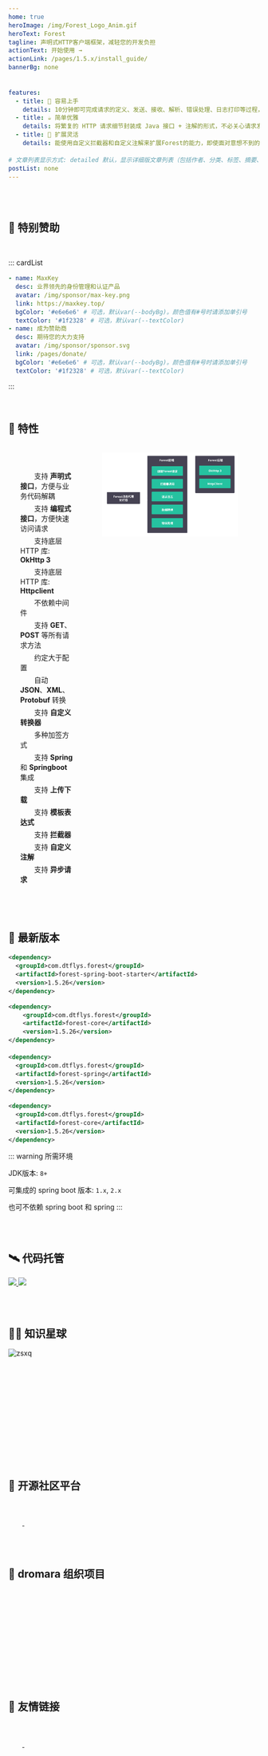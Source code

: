 ```yaml
---
home: true
heroImage: /img/Forest_Logo_Anim.gif
heroText: Forest
tagline: 声明式HTTP客户端框架，减轻您的开发负担
actionText: 开始使用 →
actionLink: /pages/1.5.x/install_guide/
bannerBg: none


features:
  - title: 🍭 容易上手
    details: 10分钟即可完成请求的定义、发送、接收、解析、错误处理、日志打印等过程，此外还有直观的API和详尽的文档
  - title: ☕ 简单优雅
    details: 将繁复的 HTTP 请求细节封装成 Java 接口 + 注解的形式，不必关心请求发送的具体过程
  - title: 🧩 扩展灵活
    details: 能使用自定义拦截器和自定义注解来扩展Forest的能力，即使面对意想不到的场景也能轻松应对

# 文章列表显示方式: detailed 默认，显示详细版文章列表（包括作者、分类、标签、摘要、分页等）| simple => 显示简约版文章列表（仅标题和日期）| none 不显示文章列表
postList: none
---
```


<br/><br/>

## 🍦 特别赞助

<br/>

::: cardList
```yaml
- name: MaxKey
  desc: 业界领先的身份管理和认证产品
  avatar: /img/sponsor/max-key.png
  link: https://maxkey.top/
  bgColor: '#e6e6e6' # 可选，默认var(--bodyBg)。颜色值有#号时请添加单引号
  textColor: '#1f2328' # 可选，默认var(--textColor)
- name: 成为赞助商
  desc: 期待您的大力支持
  avatar: /img/sponsor/sponsor.svg
  link: /pages/donate/
  bgColor: '#e6e6e6' # 可选，默认var(--bodyBg)。颜色值有#号时请添加单引号
  textColor: '#1f2328' # 可选，默认var(--textColor)
```
:::
<br/>


<style>
.become-sponsor{
  padding: 8px 20px;
  display: inline-block;
  color: #4aa962;
  border-radius: 30px;
  box-sizing: border-box;
  border: 2px solid #4aa962;
}
</style>

<br>

## 🎉 特性

<div class="row">
    <div class="col" style="margin: 1.5rem 2.5rem 0rem 0rem; width: 28.5rem;">
        <div class="introContent">
            <ul>
                <li>支持 <b>声明式接口</b>，方便与业务代码解耦</li>
                <li>支持 <b>编程式接口</b>，方便快速访问请求</li>
                <li>支持底层 HTTP 库: <b>OkHttp 3</b></li>
                <li>支持底层 HTTP 库: <b>Httpclient</b></li>
                <li>不依赖中间件</li>
                <li>支持 <b>GET</b>、<b>POST</b> 等所有请求方法</li>
                <li>约定大于配置</li>
                <li>自动 <b>JSON</b>、<b>XML</b>、<b>Protobuf</b> 转换</li>
                <li>支持 <b>自定义转换器</b></li>
                <li>多种加签方式</li>
                <li>支持 <b>Spring</b> 和 <b>Springboot</b> 集成</li>
                <li>支持 <b>上传下载</b></li>
                <li>支持 <b>模板表达式</b></li>
                <li>支持 <b>拦截器</b></li>
                <li>支持 <b>自定义注解</b></li>
                <li>支持 <b>异步请求</b></li>
            </ul>
        </div>
    </div>
    <div style="display: flex; flex-direction: column; margin: 0px 1.7rem 0px 0px">
        <img class="img_margin img_shadow img_bg" style="padding: 1rem;" src="/img/forest_request_flow.svg" alt="request flow" />
    </div>
</div>

<br><br>


## 🎨 最新版本


<code-group>
<code-block title="Springboot环境" active>

```xml
<dependency>
  <groupId>com.dtflys.forest</groupId>
  <artifactId>forest-spring-boot-starter</artifactId>
  <version>1.5.26</version>
</dependency>
```
</code-block>
<code-block title="Spring环境">

```xml
<dependency>
    <groupId>com.dtflys.forest</groupId>
    <artifactId>forest-core</artifactId>
    <version>1.5.26</version>
</dependency>

<dependency>
  <groupId>com.dtflys.forest</groupId>
  <artifactId>forest-spring</artifactId>
  <version>1.5.26</version>
</dependency>
```
</code-block>
<code-block title="原生Java环境">

```xml
<dependency>
  <groupId>com.dtflys.forest</groupId>
  <artifactId>forest-core</artifactId>
  <version>1.5.26</version>
</dependency>
```
</code-block>

</code-group>

::: warning 所需环境

JDK版本: `8+`

可集成的 spring boot 版本: `1.x`, `2.x`

也可不依赖 spring boot 和 spring
:::

<br/><br/>


## 🛰️ 代码托管

<a href='https://gitee.com/dromara/forest' target="_blank">
    <img class="no-zoom" src="https://img.shields.io/badge/Gitee-red?logo=gitee&logoColor=white&style=for-the-badge"/>
</a>

<a href="https://github.com/dromara/forest" target="_blank">
    <img class="no-zoom" src="https://img.shields.io/badge/Github-blue?logo=github&logoColor=white&style=for-the-badge"/>
</a>

<br/><br/>

## 👨‍🎓 知识星球

<span class="row" style="height: 180px">
    <img class="img_shadow2 col" style="height: 180px;" :src="$withBase('/img/dromara-zsxq-h.png')" alt="zsxq" />
</span>

<br/><br/>

## 🥤 开源社区平台

<span class="link">
    <a href="https://gitee.com" target="_blank">
        <img :src="$withBase('/img/link/gitee-logo.png')" class="no-zoom">
    </a>
</span>

<span class="link">
    <a href="https://www.oschina.net/" target="_blank">
        <img :src="$withBase('/img/link/oschina-logo.png')" class="no-zoom">
    </a>
</span>

<br><br>

## 🍻 dromara 组织项目
<div class="row">
<span class="link">
    <a href="https://gitee.com/dromara/forest" target="_blank">
        <img :src="$withBase('/img/dromara/forest-logo.png')" class="no-zoom">
    </a>
</span>
<span class="link">
    <a href="https://gitee.com/dromara/TLog" target="_blank">
        <img :src="$withBase('/img/dromara/tlog-logo.png')" class="no-zoom">
    </a>
</span>
<span class="link">
    <a href="https://gitee.com/dromara/hutool" target="_blank">
        <img :src="$withBase('/img/dromara/hutool-logo.png')" class="no-zoom">
    </a>
</span>
<span class="link">
    <a href="https://gitee.com/dromara/sa-token" target="_blank">
        <img :src="$withBase('/img/dromara/satoken-logo.png')" class="no-zoom">
    </a>
</span>
<span class="link">
    <a href="https://gitee.com/dromara/hmily" target="_blank">
        <img :src="$withBase('/img/dromara/hmily-logo.png')" class="no-zoom">
    </a>
</span>
<span class="link">
    <a href="https://gitee.com/dromara/Raincat" target="_blank">
        <img :src="$withBase('/img/dromara/raincat-logo.png')" class="no-zoom">
    </a>
</span>
<span class="link">
    <a href="https://gitee.com/dromara/myth" target="_blank">
        <img :src="$withBase('/img/dromara/myth-logo.png')" class="no-zoom">
    </a>
</span>
<span class="link">
    <a href="https://gitee.com/dromara/hertzbeat" target="_blank">
        <img :src="$withBase('/img/dromara/hertzbeat-logo.png')" class="no-zoom">
    </a>
</span>
</div>
<div class="row">
<span class="link">
    <a href="https://gitee.com/dromara/liteFlow" target="_blank">
        <img :src="$withBase('/img/dromara/liteflow-logo.png')" class="no-zoom">
    </a>
</span>
<span class="link">
    <a href="https://jpom.top" target="_blank">
        <img :src="$withBase('/img/dromara/jpom-logo.png')" class="no-zoom">
    </a>
</span>
<span class="link">
    <a href="https://gitee.com/dromara/sureness" target="_blank">
        <img :src="$withBase('/img/dromara/sureness-logo.png')" class="no-zoom">
    </a>
</span>
<span class="link">
    <a href="https://gitee.com/dromara/easy-es" target="_blank">
        <img :src="$withBase('/img/dromara/ee-logo.png')" class="no-zoom">
    </a>
</span>
<span class="link">
    <a href="https://gitee.com/dromara/northstar" target="_blank">
        <img :src="$withBase('/img/dromara/northstar-logo.png')" class="no-zoom">
    </a>
</span>
<span class="link">
    <a href="https://gitee.com/dromara/fast-request" target="_blank">
        <img :src="$withBase('/img/dromara/fastrequest-logo.png')" class="no-zoom">
    </a>
</span>
<span class="link">
    <a href="https://gitee.com/dromara/dynamic-tp" target="_blank">
        <img :src="$withBase('/img/dromara/dynamictp-logo.png')" class="no-zoom">
    </a>
</span>
<span class="link">
    <a href="https://gitee.com/dromara/mendmix" target="_blank">
        <img :src="$withBase('/img/dromara/mendmix-logo.png')" class="no-zoom">
    </a>
</span>
</div>
<div class="row">
<span class="link">
    <a href="https://gitee.com/dromara/cubic" target="_blank">
        <img :src="$withBase('/img/dromara/cubic-logo.png')" class="no-zoom">
    </a>
</span>

<span class="link">
    <a href="https://gitee.com/dromara/koalas-rpc" target="_blank">
        <img :src="$withBase('/img/dromara/koalas-logo.png')" class="no-zoom">
    </a>
</span>
<span class="link">
    <a href="https://gitee.com/dromara/MaxKey" target="_blank">
        <img :src="$withBase('/img/dromara/maxkey-logo.png')" class="no-zoom">
    </a>
</span>
<span class="link">
    <a href="https://gitee.com/dromara/gobrs-async" target="_blank">
        <img :src="$withBase('/img/dromara/gobrsasync-logo.png')" class="no-zoom">
    </a>
</span>
<span class="link">
    <a href="https://gitee.com/dromara/x-easypdf" target="_blank">
        <img :src="$withBase('/img/dromara/xeasypdf-logo.png')" class="no-zoom">
    </a>
</span>
<span class="link">
    <a href="https://gitee.com/dromara/image-combiner" target="_blank">
        <img :src="$withBase('/img/dromara/imagecombiner-logo.png')" class="no-zoom">
    </a>
</span>
<span class="link">
    <a href="https://gitee.com/dromara/dante-cloud" target="_blank">
        <img :src="$withBase('/img/dromara/dantecloud-logo.png')" class="no-zoom">
    </a>
</span>
<span class="link">
    <a href="https://gitee.com/dromara/go-view" target="_blank">
        <img :src="$withBase('/img/dromara/goview-logo.png')" class="no-zoom">
    </a>
</span>
</div>
<br><br>


## 🍹 友情链接

<span class="link">
    <a href="http://www.ipidea.net/?utm-source=Forest&utm-keyword=?Forest" target="_blank">
        <img :src="$withBase('/img/link/ipidea.png')" class="no-zoom">
    </a>
</span>

<span class="link">
    <a href="https://uiadmin.jiangruyi.com/" target="_blank">
        <img :src="$withBase('/img/link/uniadmin.png')" class="no-zoom">
    </a>
</span>


<br><br>

<!-- AD -->
<div class="wwads-cn wwads-horizontal page-wwads" data-id="128"></div>
<style>
  .link {
    width: 8.4em;
    text-align: left;
  }
  .link img {
    height:1.5em;
    max-width:180px;
    margin: 14px;
  }
  .page-wwads{
    width:100%!important;
    min-height: 0;
    margin: 0;
  }
  .page-wwads .wwads-img img{
    width:80px!important;
  }
  .page-wwads .wwads-poweredby{
    width: 40px;
    position: absolute;
    right: 25px;
    bottom: 3px;
  }
  .wwads-content .wwads-text, .page-wwads .wwads-text{
    height: 100%;
    padding-top: 5px;
    display: block;
  }
  .row {
    display: flex;
    flex-direction: row;
  }
  .col {
    display: flex;
    flex-direction: column;
  }
  .introContent {
    margin-top: 15px;
    font-size: 14px;
  }
  .introContent li {
    list-style-type: none;
    background: url("/img/guigou_green.svg") no-repeat 0rem 0.3rem;
    background-size: 1rem 1rem;
    text-indent: 2em;
    margin: 5px 0rem 0rem 0rem;
  }

</style>
